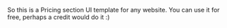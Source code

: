 So this is a Pricing section UI template for any website.
You can use it for free, perhaps a credit would do it :)
